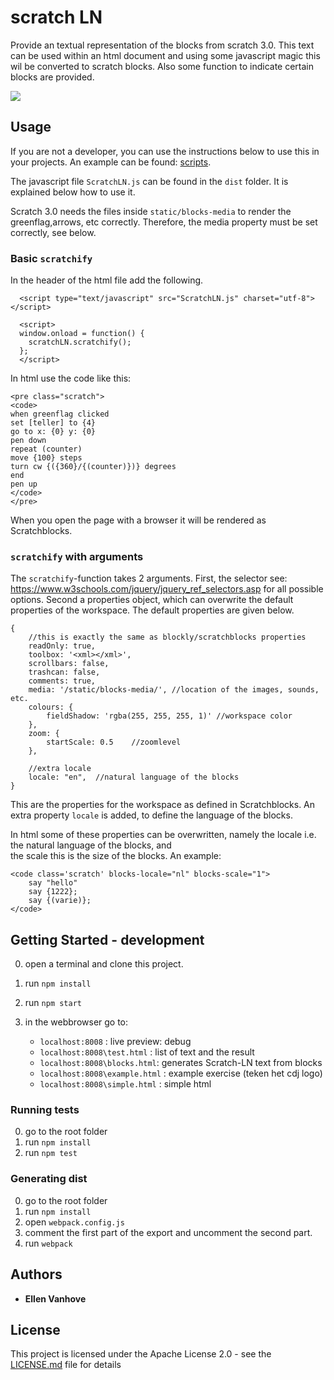 # scratch LN
Provide an textual representation of the blocks from scratch 3.0. This text can be used within an html document and using some javascript magic this wil be converted to scratch blocks. Also some function to indicate certain blocks are provided.

<img src="https://scratch4d.github.io/scratch-LN/img/simple_html_and_rendering_en.PNG">

## Usage
If you are not a developer, you can use the instructions below to use this in your projects. 
An example can be found: [scripts](https://github.com/scratch4d/scripts).
 
The javascript file `ScratchLN.js` can be found in the `dist` folder.
It is explained below how to use it.

Scratch 3.0 needs the files inside `static/blocks-media` to render the greenflag,arrows, etc correctly. 
Therefore, the media property must be set correctly, see below.  
 

### Basic `scratchify`
In the header of the html file add the following.
```
  <script type="text/javascript" src="ScratchLN.js" charset="utf-8"></script>
  
  <script>
  window.onload = function() {
    scratchLN.scratchify();
  };
  </script>
```
In html use the code like this: 
```
<pre class="scratch">
<code>
when greenflag clicked
set [teller] to {4}
go to x: {0} y: {0}
pen down
repeat (counter)
move {100} steps
turn cw {({360}/{(counter)})} degrees
end
pen up
</code>
</pre>
```
When you open the page with a browser it will be rendered as Scratchblocks.

### `scratchify` with arguments
The `scratchify`-function takes 2 arguments. First, the selector see: https://www.w3schools.com/jquery/jquery_ref_selectors.asp for all possible options.
Second a properties object, which can overwrite the default properties of the workspace. 
The default properties are given below.
```
{
    //this is exactly the same as blockly/scratchblocks properties
    readOnly: true,
    toolbox: '<xml></xml>',
    scrollbars: false,
    trashcan: false,
    comments: true,
    media: '/static/blocks-media/', //location of the images, sounds, etc.
    colours: {
        fieldShadow: 'rgba(255, 255, 255, 1)' //workspace color
    },
    zoom: {
        startScale: 0.5    //zoomlevel
    },
    
    //extra locale
    locale: "en",  //natural language of the blocks
}
```
This are the properties for the workspace as defined in Scratchblocks. 
An extra property `locale` is added, to define the language of the blocks.

In html some of these properties can be overwritten, 
namely the locale i.e. the natural language of the blocks, and  
the scale this is the size of the blocks.
An example:
```
<code class='scratch' blocks-locale="nl" blocks-scale="1">
    say "hello"
    say {1222};
    say {(varie)};
</code>
```



## Getting Started - development
0. open a terminal and clone this project.
1. run `npm install`
2. run `npm start` 
3. in the webbrowser go to:
	
	- `localhost:8008` : live preview: debug
	- `localhost:8008\test.html` : list of text and the result
	- `localhost:8008\blocks.html`: generates Scratch-LN text from blocks
	- `localhost:8008\example.html`  : example exercise (teken het cdj logo)
	- `localhost:8008\simple.html` : simple html

###  Running tests
0. go to the root folder
1. run `npm install`
2. run `npm test` 

### Generating dist
0. go to the root folder
1. run `npm install`
2. open `webpack.config.js`
3. comment the first part of the export and uncomment the second part. 
3. run `webpack`

## Authors

* **Ellen Vanhove**

## License

This project is licensed under the Apache License 2.0 - see the [LICENSE.md](LICENSE) file for details
